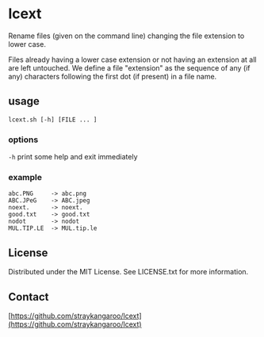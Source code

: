 # lcext

Rename files (given on the command line) changing the file extension to lower case.

Files already having a lower case extension or not having an extension at all are left untouched.
We define a file "extension" as the sequence of any (if any) characters following the first dot (if present) in a file name.


## usage

	lcext.sh [-h] [FILE ... ]

### options

`-h`	print some help and exit immediately

### example
	abc.PNG		-> abc.png
	ABC.JPeG	-> ABC.jpeg
	noext.		-> noext.
	good.txt	-> good.txt
	nodot		-> nodot
	MUL.TIP.LE	-> MUL.tip.le


## License

Distributed under the MIT License. See LICENSE.txt for more information.


## Contact

[https://github.com/straykangaroo/lcext](https://github.com/straykangaroo/lcext)
